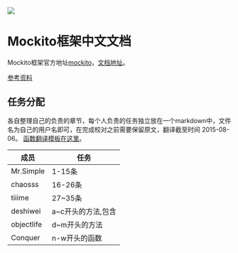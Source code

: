 ![](http://img.blog.csdn.net/20150731162529393)

# Mockito框架中文文档
Mockito框架官方地址[mockito](http://mockito.org/)，[文档地址](http://site.mockito.org/mockito/docs/current/org/mockito/Mockito.html)。

[参考资料](http://objccn.io/issue-15-5/)

## 任务分配 

各自整理自己的负责的章节，每个人负责的任务独立放在一个markdown中，文件名为自己的用户名即可，在完成校对之前需要保留原文，翻译截至时间  2015-08-06。 [函数翻译模板在这里](函数翻译模板.md)。

|  成员 |  任务  |
|-----------|------|
| Mr.Simple | 1-15条 |
| chaosss | 16-26条 |
| tiiime | 27~35条 |
| deshiwei | a~c开头的方法,包含 |
| objectlife | d~m开头的方法 |
| Conquer | n-w开头的函数 |

